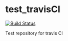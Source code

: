 # test_travisCI
[![Build Status](https://travis-ci.com/drivextech/test_travisCI.svg?branch=master)](https://travis-ci.com/drivextech/test_travisCI)

Test repository for travis CI
